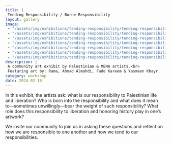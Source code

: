 ```yaml
---
title: |
 Tending Responsibility / Borne Responsibility
layout: gallery
image:
 - "/assets/img/exhibitions/tending-responsibility/tending-responsibility.jpg"
 - "/assets/img/exhibitions/tending-responsibility/tending-responsibility-02.jpg"
 - "/assets/img/exhibitions/tending-responsibility/tending-responsibility-03.jpg"
 - "/assets/img/exhibitions/tending-responsibility/tending-responsibility-04.jpg"
 - "/assets/img/exhibitions/tending-responsibility/tending-responsibility-05.jpg"
 - "/assets/img/exhibitions/tending-responsibility/tending-responsibility-06.jpg"
 - "/assets/img/exhibitions/tending-responsibility/tending-responsibility-07.jpg"
description: |
 A community art exhibit by Palestinian & MENA artists.<br>
 Featuring art by: Rama, Ahmad Almahdi, Fade Kareem & Yasmeen Khayr.
category: workshop
date: 2024-02-10
---
```

In this exhibit, the artists ask: what is our responsibility to Palestinian life and liberation? Who is born into the responsibility and what does it mean to––sometimes unwillingly––bear the weight of such responsibility? What role does this responsibility to liberation and honoring history play in one’s artwork?

We invite our community to join us in asking these questions and reflect on how we are responsible to one another and how we tend to our responsibilities.